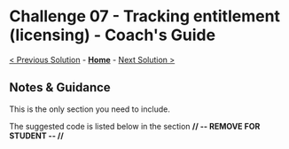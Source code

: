 # Challenge 07 - Tracking entitlement (licensing) - Coach's Guide 

[< Previous Solution](./Solution-06.md) - **[Home](./README.md)** - [Next Solution >](./Solution-08.md)

## Notes & Guidance

This is the only section you need to include.


The suggested code is listed below in the section **// -- REMOVE FOR STUDENT -- //**
```

```
